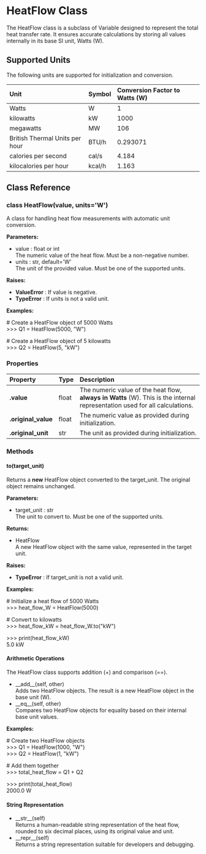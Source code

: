 # **HeatFlow Class**

The HeatFlow class is a subclass of Variable designed to represent the total heat transfer rate. It ensures accurate calculations by storing all values internally in its base SI unit, Watts (W).

## **Supported Units**

The following units are supported for initialization and conversion.

| Unit | Symbol | Conversion Factor to Watts (W) |
| :---- | :---- | :---- |
| Watts | W | 1 |
| kilowatts | kW | 1000 |
| megawatts | MW | 106 |
| British Thermal Units per hour | BTU/h | 0.293071 |
| calories per second | cal/s | 4.184 |
| kilocalories per hour | kcal/h | 1.163 |

## **Class Reference**

### **class HeatFlow(value, units='W')**

A class for handling heat flow measurements with automatic unit conversion.

**Parameters:**

* value : float or int  
  The numeric value of the heat flow. Must be a non-negative number.  
* units : str, default='W'  
  The unit of the provided value. Must be one of the supported units.

**Raises:**

* **ValueError** : If value is negative.  
* **TypeError** : If units is not a valid unit.

**Examples:**

\# Create a HeatFlow object of 5000 Watts  
\>\>\> Q1 \= HeatFlow(5000, "W")

\# Create a HeatFlow object of 5 kilowatts  
\>\>\> Q2 \= HeatFlow(5, "kW")

### **Properties**

| Property | Type | Description |
| :---- | :---- | :---- |
| **.value** | float | The numeric value of the heat flow, **always in Watts** (W). This is the internal representation used for all calculations. |
| **.original\_value** | float | The numeric value as provided during initialization. |
| **.original\_unit** | str | The unit as provided during initialization. |

### **Methods**

#### **to(target\_unit)**

Returns a **new** HeatFlow object converted to the target\_unit. The original object remains unchanged.

**Parameters:**

* target\_unit : str  
  The unit to convert to. Must be one of the supported units.

**Returns:**

* HeatFlow  
  A new HeatFlow object with the same value, represented in the target unit.

**Raises:**

* **TypeError** : If target\_unit is not a valid unit.

**Examples:**

\# Initialize a heat flow of 5000 Watts  
\>\>\> heat\_flow\_W \= HeatFlow(5000)

\# Convert to kilowatts  
\>\>\> heat\_flow\_kW \= heat\_flow\_W.to("kW")

\>\>\> print(heat\_flow\_kW)  
5.0 kW

#### **Arithmetic Operations**

The HeatFlow class supports addition (+) and comparison (==).

* \_\_add\_\_(self, other)  
  Adds two HeatFlow objects. The result is a new HeatFlow object in the base unit (W).  
* \_\_eq\_\_(self, other)  
  Compares two HeatFlow objects for equality based on their internal base unit values.

**Examples:**

\# Create two HeatFlow objects  
\>\>\> Q1 \= HeatFlow(1000, "W")  
\>\>\> Q2 \= HeatFlow(1, "kW")

\# Add them together  
\>\>\> total\_heat\_flow \= Q1 \+ Q2

\>\>\> print(total\_heat\_flow)  
2000.0 W

#### **String Representation**

* \_\_str\_\_(self)  
  Returns a human-readable string representation of the heat flow, rounded to six decimal places, using its original value and unit.  
* \_\_repr\_\_(self)  
  Returns a string representation suitable for developers and debugging.